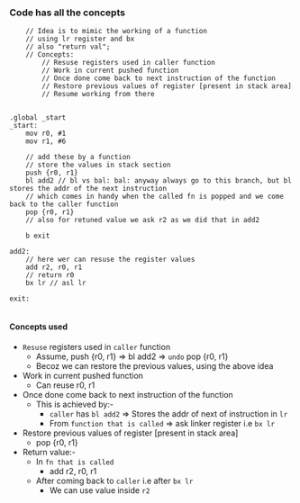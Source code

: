 ### Code has all the concepts

```arm
	// Idea is to mimic the working of a function
	// using lr register and bx
	// also "return val"; 
	// Concepts: 
		// Resuse registers used in caller function
		// Work in current pushed function
		// Once done come back to next instruction of the function
		// Restore previous values of register [present in stack area]
		// Resume working from there


.global _start
_start:
	mov r0, #1
	mov r1, #6
	
	// add these by a function
	// store the values in stack section
	push {r0, r1}
	bl add2 // bl vs bal: bal: anyway always go to this branch, but bl stores the addr of the next instruction
	// which comes in handy when the called fn is popped and we come back to the caller function
	pop {r0, r1}
	// also for retuned value we ask r2 as we did that in add2
	
	b exit
	
add2:
	// here wer can resuse the register values
	add r2, r0, r1
	// return r0
	bx lr // asl lr
	
exit:


```


#### Concepts used
- `Resuse` registers used in `caller` function
    - Assume, push {r0, r1} => bl add2 => `undo` pop {r0, r1}
    - Becoz we can restore the previous values, using the above idea 
- Work in current pushed function
    - Can reuse r0, r1
- Once done come back to next instruction of the function
    - This is achieved by:-
        - `caller` has `bl add2` => Stores the addr of next of instruction in `lr`
        - From `function that is called` => ask linker register i.e `bx lr` 
- Restore previous values of register [present in stack area]
    - pop {r0, r1}
- Return value:-
    - In `fn that is called`
        - add r2, r0, r1
    - After coming back to `caller` i.e after `bx lr`
        - We can use value inside `r2`
